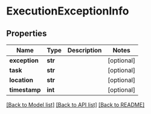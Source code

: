 # ExecutionExceptionInfo

## Properties
Name | Type | Description | Notes
------------ | ------------- | ------------- | -------------
**exception** | **str** |  | [optional] 
**task** | **str** |  | [optional] 
**location** | **str** |  | [optional] 
**timestamp** | **int** |  | [optional] 

[[Back to Model list]](../README.md#documentation-for-models) [[Back to API list]](../README.md#documentation-for-api-endpoints) [[Back to README]](../README.md)

